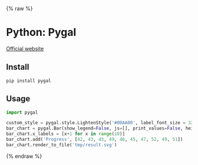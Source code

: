{% raw %}

# Python: Pygal
[Official website](http://pygal.org/en/stable/)

## Install
```
pip install pygal
```

## Usage
```python
import pygal

custom_style = pygal.style.LightenStyle('#00AA00', label_font_size = 32, major_label_font_size = 35, background='transparent', plot_background='transparent')
bar_chart = pygal.Bar(show_legend=False, js=[], print_values=False, height=400, style=custom_style) # js and print_values remove mouse interaction
bar_chart.x_labels = [x+1 for x in range(10)]
bar_chart.add('Progress', [42, 43, 43, 49, 46, 45, 47, 52, 49, 51])
bar_chart.render_to_file('tmp/result.svg')
```

{% endraw %}
